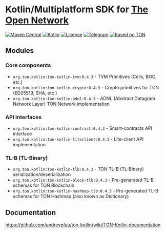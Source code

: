# Kotlin/Multiplatform SDK for [The Open Network](https://ton.org)

[![Maven Central][maven-central-svg]][maven-central]
[![Kotlin][kotlin-svg]][kotlin]
[![License][license-svg]][license]
[![Telegram][telegram-svg]][telegram]
[![Based on TON][ton-svg]][ton]

## Modules

### Core components

* `org.ton.kotlin:ton-kotlin-tvm:0.4.3` - TVM Primitives (Cells, BOC, etc.)
* `org.ton.kotlin:ton-kotlin-crypto:0.4.3` - Crypto primitives for TON (ED25519, SHA, etc.)
* `org.ton.kotlin:ton-kotlin-adnl:0.4.3` - ADNL (Abstract Datagram Network Layer) TON Network implementation

### API Interfaces

* `org.ton.kotlin:ton-kotlin-contract:0.4.3` - Smart-contracts API interface
* `org.ton.kotlin:ton-kotlin-liteclient:0.4.3` - Lite-client API implementation

### TL-B (TL-Binary)

* `org.ton.kotlin:ton-kotlin-tlb:0.4.3` - TON TL-B (TL-Binary) serialization/deserialization
* `org.ton.kotlin:ton-kotlin-block-tlb:0.4.3` - Pre-generated TL-B schemas for TON Blockchain
* `org.ton.kotlin:ton-kotlin-hashmap-tlb:0.4.3` - Pre-generated TL-B schemas for TON Hashmap (also known as Dictionary)

## Documentation

https://github.com/andreypfau/ton-kotlin/wiki/TON-Kotlin-documentation

<!-- Badges -->

[maven-central]: https://central.sonatype.com/artifact/org.ton/ton-kotlin-tvm/0.4.3

[license]: LICENSE

[kotlin]: http://kotlinlang.org

[ton]: https://ton.org

[telegram]: https://t.me/tonkotlin

[maven-central-svg]: https://img.shields.io/maven-central/v/org.ton/ton-kotlin-tvm?color=blue

[kotlin-svg]: https://img.shields.io/badge/Kotlin-1.9.22-blue.svg?logo=kotlin

[telegram-svg]: https://img.shields.io/badge/Telegram-join%20chat-blue.svg?logo=telegram

[ton-svg]: https://img.shields.io/badge/Based%20on-TON-blue

[license-svg]: https://img.shields.io/github/license/andreypfau/ton-kotlin?color=blue
